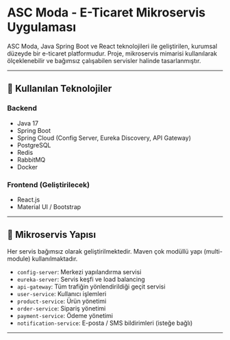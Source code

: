 # ASC Moda - E-Ticaret Mikroservis Uygulaması

ASC Moda, Java Spring Boot ve React teknolojileri ile geliştirilen, kurumsal düzeyde bir e-ticaret platformudur. Proje, mikroservis mimarisi kullanılarak ölçeklenebilir ve bağımsız çalışabilen servisler halinde tasarlanmıştır.

---

## 🚀 Kullanılan Teknolojiler

### Backend
- Java 17
- Spring Boot
- Spring Cloud (Config Server, Eureka Discovery, API Gateway)
- PostgreSQL
- Redis
- RabbitMQ
- Docker

### Frontend (Geliştirilecek)
- React.js
- Material UI / Bootstrap

---

## 🧱 Mikroservis Yapısı

Her servis bağımsız olarak geliştirilmektedir. Maven çok modüllü yapı (multi-module) kullanılmaktadır.

- `config-server`: Merkezi yapılandırma servisi
- `eureka-server`: Servis keşfi ve load balancing
- `api-gateway`: Tüm trafiğin yönlendirildiği geçit servisi
- `user-service`: Kullanıcı işlemleri
- `product-service`: Ürün yönetimi
- `order-service`: Sipariş yönetimi
- `payment-service`: Ödeme yönetimi
- `notification-service`: E-posta / SMS bildirimleri (isteğe bağlı)

---
